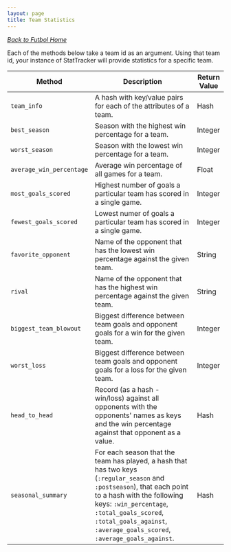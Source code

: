```yaml
---
layout: page
title: Team Statistics
---
```


_[Back to Futbol Home](../index)_

Each of the methods below take a team id as an argument. Using that team id, your instance of StatTracker will provide statistics for a specific team.

| Method | Description | Return Value |
| ------ | ----------- | ------------ |
| `team_info` | A hash with key/value pairs for each of the attributes of a team. | Hash |
| `best_season` | Season with the highest win percentage for a team. | Integer |
| `worst_season` | Season with the lowest win percentage for a team. | Integer |
| `average_win_percentage` | Average win percentage of all games for a team. | Float |
| `most_goals_scored` | Highest number of goals a particular team has scored in a single game. | Integer |
| `fewest_goals_scored` | Lowest numer of goals a particular team has scored in a single game. | Integer |
| `favorite_opponent` | Name of the opponent that has the lowest win percentage against the given team. | String |
| `rival` | Name of the opponent that has the highest win percentage against the given team. | String |
| `biggest_team_blowout` | Biggest difference between team goals and opponent goals for a win for the given team. | Integer |
| `worst_loss` | Biggest difference between team goals and opponent goals for a loss for the given team. | Integer |
| `head_to_head` | Record (as a hash - win/loss) against all opponents with the opponents' names as keys and the win percentage against that opponent as a value.  | Hash |
| `seasonal_summary`| For each season that the team has played, a hash that has two keys (`:regular_season` and `:postseason`), that each point to a hash with the following keys: `:win_percentage`, `:total_goals_scored`, `:total_goals_against`, `:average_goals_scored`, `:average_goals_against`. | Hash |
